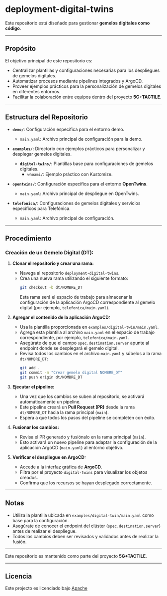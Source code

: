# deployment-digital-twins

Este repositorio está diseñado para gestionar **gemelos digitales como código**.

---

## Propósito

El objetivo principal de este repositorio es:
- Centralizar plantillas y configuraciones necesarias para los despliegues de gemelos digitales.
- Automatizar procesos mediante pipelines integrados y ArgoCD.
- Proveer ejemplos prácticos para la personalización de gemelos digitales en diferentes entornos.
- Facilitar la colaboración entre equipos dentro del proyecto **5G+TACTILE**.

---

## Estructura del Repositorio

- **`demo/`**: Configuración específica para el entorno demo.
  - `main.yaml`: Archivo principal de configuración para la demo.

- **`examples/`**: Directorio con ejemplos prácticos para personalizar y desplegar gemelos digitales.
  - **`digital-twins/`**: Plantillas base para configuraciones de gemelos digitales.
    - `whoami/`: Ejemplo práctico con Kustomize.

- **`opentwins/`**: Configuración específica para el entorno **OpenTwins**.
  - `main.yaml`: Archivo principal de despliegue en OpenTwins.

- **`telefonica/`**: Configuraciones de gemelos digitales y servicios específicos para Telefónica.
  - `main.yaml`: Archivo principal de configuración.

---

## Procedimiento

### **Creación de un Gemelo Digital (DT):**

1. **Clonar el repositorio y crear una rama:**
   - Navega al repositorio `deployment-digital-twins`.
   - Crea una nueva rama utilizando el siguiente formato:
     ```bash
     git checkout -b dt/NOMBRE_DT
     ```
     Esta rama será el espacio de trabajo para almacenar la configuración de la aplicación ArgoCD correspondiente al gemelo digital (por ejemplo, `telefonica/main.yaml`).

2. **Agregar el contenido de la aplicación ArgoCD:**
   - Usa la plantilla proporcionada en `examples/digital-twin/main.yaml`.
   - Agrega esta plantilla al archivo `main.yaml` en el espacio de trabajo correspondiente, por ejemplo, `telefonica/main.yaml`.
   - Asegúrate de que el campo `spec.destination.server` apunte al endpoint donde se desplegará el gemelo digital.
   - Revisa todos los cambios en el archivo `main.yaml` y súbelos a la rama `dt/NOMBRE_DT`:
     ```bash
     git add .
     git commit -m "Crear gemelo digital NOMBRE_DT"
     git push origin dt/NOMBRE_DT
     ```

3. **Ejecutar el pipeline:**
   - Una vez que los cambios se suben al repositorio, se activará automáticamente un pipeline.
   - Este pipeline creará un **Pull Request (PR)** desde la rama `dt/NOMBRE_DT` hacia la rama principal (`main`).
   - Espera a que todos los pasos del pipeline se completen con éxito.

4. **Fusionar los cambios:**
   - Revisa el PR generado y fusiónalo en la rama principal (`main`).
   - Esto activará un nuevo pipeline para adaptar la configuración de la aplicación ArgoCD (`main.yaml`) al entorno objetivo.

5. **Verificar el despliegue en ArgoCD:**
   - Accede a la interfaz gráfica de **ArgoCD**.
   - Filtra por el proyecto `digital-twins` para visualizar los objetos creados.
   - Confirma que los recursos se hayan desplegado correctamente.

---

## Notas

- Utiliza la plantilla ubicada en `examples/digital-twin/main.yaml` como base para la configuración.
- Asegúrate de conocer el endpoint del clúster (`spec.destination.server`) antes de realizar el despliegue.
- Todos los cambios deben ser revisados y validados antes de realizar la fusión.

---

Este repositorio es mantenido como parte del proyecto **5G+TACTILE**.

---

## Licencia

Este projecto es licenciado bajo [Apache](LICENSE)